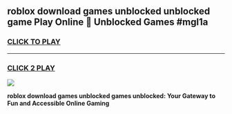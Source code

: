 
## roblox download games unblocked unblocked game Play Online 👋 Unblocked Games #mgl1a
<h3>
<a href="https://premium.freeplayer.one?title=roblox_download_games_unblocked&ref=21F">CLICK TO PLAY</a></h3>
<hr>

<h3>
<a href="https://premium.freeplayer.one?title=roblox_download_games_unblocked&ref=21F">CLICK 2 PLAY</a>
  
</h3>

<a href="https://premium.freeplayer.one?title=roblox_download_games_unblocked&ref=21F/"><img src="https://clearcache.store/games.png"></a>


**roblox download games unblocked games unblocked: Your Gateway to Fun and Accessible Online Gaming**
